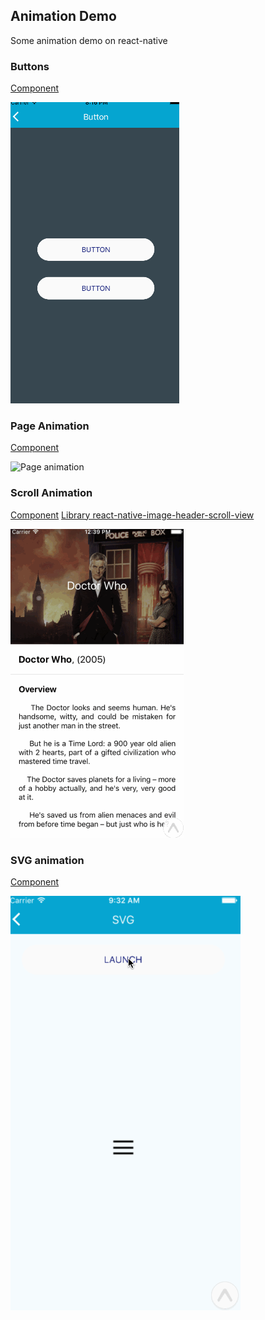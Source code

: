 Animation Demo
--------------

Some animation demo on react-native



### Buttons

[Component](https://github.com/bamlab/animation-demo/blob/master/src/components/Button.js)

![Buttons animation](./buttons.gif)

### Page Animation

[Component](https://github.com/bamlab/animation-demo/blob/master/src/components/TvShow/TvShowListItem.js)

![Page animation](./tvShowPage.gif)


### Scroll Animation

[Component](https://github.com/bamlab/animation-demo/blob/master/src/pages/ScrollAnimatedTvShow.js)
[Library react-native-image-header-scroll-view](https://github.com/bamlab/react-native-image-header-scroll-view)

![Scroll animation](./scroll.gif)

### SVG animation

[Component](https://github.com/bamlab/animation-demo/blob/master/src/pages/Svg.js)

![Svg animation](./svg.gif)

